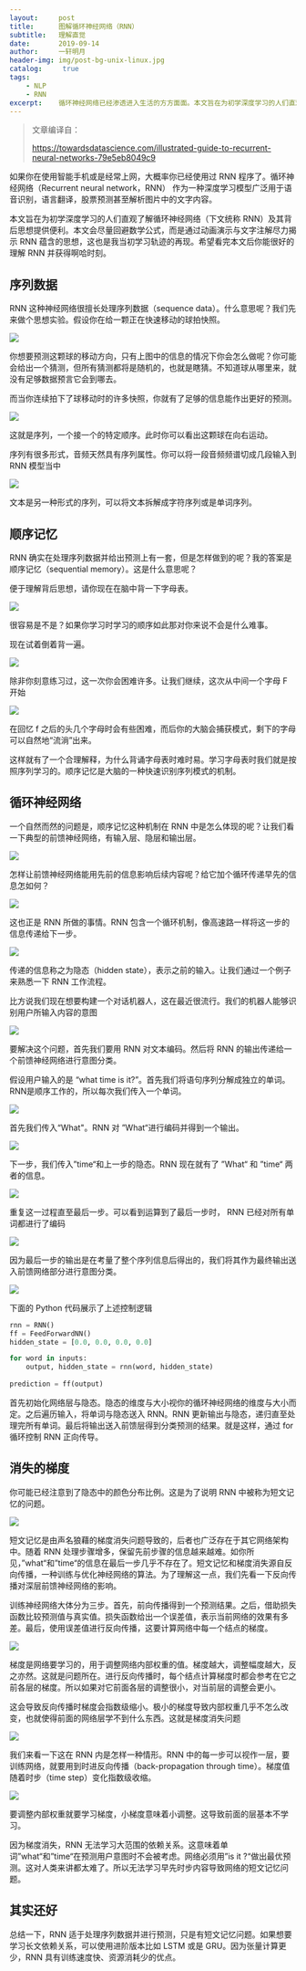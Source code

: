 ```yaml
---
layout:     post
title:      图解循环神经网络（RNN）
subtitle:   理解直觉
date:       2019-09-14
author:     一轩明月
header-img: img/post-bg-unix-linux.jpg
catalog: 	 true
tags:
    - NLP
    - RNN
excerpt:    循环神经网络已经渗透进入生活的方方面面。本文旨在为初学深度学习的人们直观了解循环神经网络（下文统称 RNN）及其背后思想提供便利，尽力回避数学公式，转而通过动画演示与文字注解尽力揭示 RNN 蕴含的思想
---
```


> 文章编译自：
>
> https://towardsdatascience.com/illustrated-guide-to-recurrent-neural-networks-79e5eb8049c9

如果你在使用智能手机或是经常上网，大概率你已经使用过 RNN 程序了。循环神经网络（Recurrent neural network，RNN） 作为一种深度学习模型广泛用于语音识别，语言翻译，股票预测甚至解析图片中的文字内容。

本文旨在为初学深度学习的人们直观了解循环神经网络（下文统称 RNN）及其背后思想提供便利。本文会尽量回避数学公式，而是通过动画演示与文字注解尽力揭示 RNN 蕴含的思想，这也是我当初学习轨迹的再现。希望看完本文后你能很好的理解 RNN 并获得啊哈时刻。

## 序列数据

RNN 这种神经网络很擅长处理序列数据（sequence data）。什么意思呢？我们先来做个思想实验。假设你在给一颗正在快速移动的球拍快照。

![](https://raw.githubusercontent.com/LibertyDream/diy_img_host/master/img/2019-09-13_ball.png)

你想要预测这颗球的移动方向，只有上图中的信息的情况下你会怎么做呢？你可能会给出一个猜测，但所有猜测都将是随机的，也就是瞎猜。不知道球从哪里来，就没有足够数据预言它会到哪去。

而当你连续拍下了球移动时的许多快照，你就有了足够的信息能作出更好的预测。

![](https://raw.githubusercontent.com/LibertyDream/diy_img_host/master/img/2019-09-13_ball_move.gif)

这就是序列，一个接一个的特定顺序。此时你可以看出这颗球在向右运动。

序列有很多形式，音频天然具有序列属性。你可以将一段音频频谱切成几段输入到 RNN 模型当中

![](https://raw.githubusercontent.com/LibertyDream/diy_img_host/master/img/2019-09-13_audio.png)

文本是另一种形式的序列，可以将文本拆解成字符序列或是单词序列。

## 顺序记忆

RNN 确实在处理序列数据并给出预测上有一套，但是怎样做到的呢？我的答案是顺序记忆（sequential memory）。这是什么意思呢？

便于理解背后思想，请你现在在脑中背一下字母表。

![](https://raw.githubusercontent.com/LibertyDream/diy_img_host/master/img/2019-09-14_alpha.png)

很容易是不是？如果你学习时学习的顺序如此那对你来说不会是什么难事。

现在试着倒着背一遍。

![](https://raw.githubusercontent.com/LibertyDream/diy_img_host/master/img/2019-09-14_alpha_backward.png)

除非你刻意练习过，这一次你会困难许多。让我们继续，这次从中间一个字母 F 开始

![](https://raw.githubusercontent.com/LibertyDream/diy_img_host/master/img/2019-09-14_char_f.png)

在回忆 f 之后的头几个字母时会有些困难，而后你的大脑会捕获模式，剩下的字母可以自然地“流淌”出来。

这样就有了一个合理解释，为什么背诵字母表时难时易。学习字母表时我们就是按照序列学习的。顺序记忆是大脑的一种快速识别序列模式的机制。

## 循环神经网络

一个自然而然的问题是，顺序记忆这种机制在 RNN 中是怎么体现的呢？让我们看一下典型的前馈神经网络，有输入层、隐层和输出层。

![](https://raw.githubusercontent.com/LibertyDream/diy_img_host/master/img/2019-09-14_ffnn.png)

怎样让前馈神经网络能用先前的信息影响后续内容呢？给它加个循环传递早先的信息怎如何？

![](https://raw.githubusercontent.com/LibertyDream/diy_img_host/master/img/2019-09-14_rnn.png)

这也正是 RNN 所做的事情。RNN 包含一个循环机制，像高速路一样将这一步的信息传递给下一步。

![](https://raw.githubusercontent.com/LibertyDream/diy_img_host/master/img/2019-09-14_rnn.gif)

传递的信息称之为隐态（hidden state），表示之前的输入。让我们通过一个例子来熟悉一下 RNN 工作流程。

比方说我们现在想要构建一个对话机器人，这在最近很流行。我们的机器人能够识别用户所输入内容的意图

![](https://raw.githubusercontent.com/LibertyDream/diy_img_host/master/img/2019-09-14_classify_intent_of_text.gif)

要解决这个问题，首先我们要用 RNN 对文本编码。然后将 RNN 的输出传递给一个前馈神经网络进行意图分类。

假设用户输入的是 “what time is it?”。首先我们将语句序列分解成独立的单词。RNN是顺序工作的，所以每次我们传入一个单词。

![](https://raw.githubusercontent.com/LibertyDream/diy_img_host/master/img/2019-09-14_tokenization.gif)

首先我们传入“What"。RNN 对 ”What“进行编码并得到一个输出。

![](https://raw.githubusercontent.com/LibertyDream/diy_img_host/master/img/2019-09-14_what.gif)

下一步，我们传入”time“和上一步的隐态。RNN 现在就有了 ”What“ 和 ”time“ 两者的信息。

![](https://raw.githubusercontent.com/LibertyDream/diy_img_host/master/img/2019-09-14_time.gif)

重复这一过程直至最后一步。可以看到运算到了最后一步时， RNN 已经对所有单词都进行了编码

![](https://raw.githubusercontent.com/LibertyDream/diy_img_host/master/img/2019-09-14_last_step.gif)

因为最后一步的输出是在考量了整个序列信息后得出的，我们将其作为最终输出送入前馈网络部分进行意图分类。

![](https://raw.githubusercontent.com/LibertyDream/diy_img_host/master/img/2019-09-14_intent_classify.gif)

下面的 Python 代码展示了上述控制逻辑

```python
rnn = RNN()
ff = FeedForwardNN()
hidden_state = [0.0, 0.0, 0.0, 0.0]

for word in inputs:
    output, hidden_state = rnn(word, hidden_state)
    
prediction = ff(output)
```

首先初始化网络层与隐态。隐态的维度与大小视你的循环神经网络的维度与大小而定。之后遍历输入，将单词与隐态送入 RNN。RNN 更新输出与隐态，递归直至处理完所有单词。最后将输出送入前馈层得到分类预测的结果。就是这样，通过 for 循环控制 RNN 正向传导。

## 消失的梯度

你可能已经注意到了隐态中的颜色分布比例。这是为了说明 RNN 中被称为短文记忆的问题。

![](https://raw.githubusercontent.com/LibertyDream/diy_img_host/master/img/2019-09-14_final_state.png)

短文记忆是由声名狼藉的梯度消失问题导致的，后者也广泛存在于其它网络架构中。随着 RNN 处理步骤增多，保留先前步骤的信息越来越难。如你所见，”what“和”time“的信息在最后一步几乎不存在了。短文记忆和梯度消失源自反向传播，一种训练与优化神经网络的算法。为了理解这一点，我们先看一下反向传播对深层前馈神经网络的影响。

训练神经网络大体分为三步。首先，前向传播得到一个预测结果。之后，借助损失函数比较预测值与真实值。损失函数给出一个误差值，表示当前网络的效果有多差。最后，使用误差值进行反向传播，这要计算网络中每一个结点的梯度。

![](https://raw.githubusercontent.com/LibertyDream/diy_img_host/master/img/2019-09-14_train_network.gif)

梯度是网络要学习的，用于调整网络内部权重的值。梯度越大，调整幅度越大，反之亦然。这就是问题所在。进行反向传播时，每个结点计算梯度时都会参考在它之前各层的梯度。所以如果对它前面各层的调整很小，对当前层的调整会更小。

这会导致反向传播时梯度会指数级缩小。极小的梯度导致内部权重几乎不怎么改变，也就使得前面的网络层学不到什么东西。这就是梯度消失问题

![](https://raw.githubusercontent.com/LibertyDream/diy_img_host/master/img/2019-09-14_gradient_shrink.gif)

我们来看一下这在 RNN 内是怎样一种情形。RNN 中的每一步可以视作一层，要训练网络，就要用到时进反向传播（back-propagation through time）。梯度值随着时步（time step）变化指数级收缩。

![](https://raw.githubusercontent.com/LibertyDream/diy_img_host/master/img/2019-09-14_shrink_time_step.gif)

要调整内部权重就要学习梯度，小梯度意味着小调整。这导致前面的层基本不学习。

因为梯度消失，RNN 无法学习大范围的依赖关系。这意味着单词”what“和”time“在预测用户意图时不会被考虑。网络必须用”is it ?“做出最优预测。这对人类来讲都太难了。所以无法学习早先时步内容导致网络的短文记忆问题。

## 其实还好

总结一下，RNN  适于处理序列数据并进行预测，只是有短文记忆问题。如果想要学习长文依赖关系，可以使用进阶版本比如 LSTM 或是 GRU。因为张量计算更少，RNN 具有训练速度快、资源消耗少的优点。